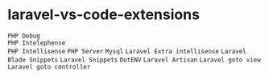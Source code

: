 # laravel-vs-code-extensions

`PHP Debug`<br>
`PHP Intelephense`<br>
`PHP Intellisense`
`PHP Server`
`Mysql`
`Laravel Extra intellisense`
`Laravel Blade Snippets`
`Laravel Snippets`
`DotENV`
`Laravel Artisan`
`Laravel goto view`
`Laravel goto controller`

